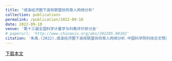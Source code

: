 ```yaml
---
title: "成渝经济圈下高校联盟协同育人网络分析"
collection: publications
permalink: /publication/2022-09-10
date: 2022-09-10
venue: '第十三届全国科学计量学与科教评价研讨会'
# paperurl: 'http://www.chinaxiv.org/abs/202205.00102'
citation: '朱禹.(2022).成渝经济圈下高校联盟协同育人网络分析.中国科学院科技论文预发布平台.[ChinaXiv:202205.00102]'
---
```


[下载本文](http://www.chinaxiv.org/user/download.htm?id=35049)
<!-- 引用本文: 朱禹.(2022).成渝经济圈下高校联盟协同育人网络分析.中国科学院科技论文预发布平台.[ChinaXiv:202205.00102] -->